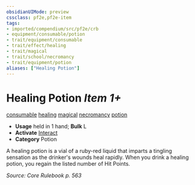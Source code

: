 ```yaml
---
obsidianUIMode: preview
cssclass: pf2e,pf2e-item
tags:
- imported/compendium/src/pf2e/crb
- equipment/consumable/potion
- trait/equipment/consumable
- trait/effect/healing
- trait/magical
- trait/school/necromancy
- trait/equipment/potion
aliases: ["Healing Potion"]
---
```

# Healing Potion *Item 1+*  
[consumable](consumable.md)  [healing](healing.md)  [magical](magical.md)  [necromancy](necromancy.md)  [potion](potion.md)  

- **Usage** held in 1 hand; **Bulk** L
- **Activate** [Interact](interact.md)
- **Category** Potion

A healing potion is a vial of a ruby-red liquid that imparts a tingling sensation as the drinker's wounds heal rapidly. When you drink a healing potion, you regain the listed number of Hit Points.

*Source: Core Rulebook p. 563*